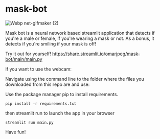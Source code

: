 # mask-bot
![Webp net-gifmaker (2)](https://user-images.githubusercontent.com/64756875/157142117-57ebd7ae-d5f8-40bc-a6af-6f398e661a95.gif)

Mask bot is a neural network based streamlit application that detects  if you're a male or female, if you're wearing a mask or not. As a bonus, it detects if you're smiling if your mask is off!

Try it out for yourself!
https://share.streamlit.io/omarjpeg/mask-bot/main/main.py

If you want to use the webcam:

Navigate using the command line to the folder where the files you downloaded from this repo are and use:

Use the package manager pip to install requirements.
```
pip install -r requirements.txt
```
then streamlit run to launch the app in your browser
```
streamlit run main.py
```
Have fun!
